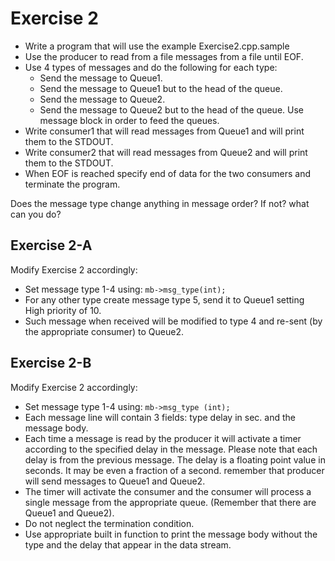 # Exercise 2

* Write a program that will use the example Exercise2.cpp.sample
* Use the producer to read from a file messages from a file until EOF.
* Use 4 types of messages and do the following for each type:
    * Send the message to Queue1.
    * Send the message to Queue1 but to the head of the queue.
    * Send the message to Queue2.
    * Send the message to Queue2 but to the head of the queue.
    Use message block in order to feed the queues.
* Write consumer1 that will read messages from Queue1 and will print them to the STDOUT.
* Write consumer2 that will read messages from Queue2 and will print them to the STDOUT.
* When EOF is reached specify end of data for the two consumers and terminate the program.

Does the message type change anything in message order?
If not? what can you do?

## Exercise 2-A
Modify Exercise 2 accordingly:
* Set message type 1-4 using: `mb->msg_type(int);`
* For any other type create message type 5, send it to Queue1 setting High priority of 10.
* Such message when received will be modified to type 4 and re-sent (by the appropriate
    consumer) to Queue2.

## Exercise 2-B
Modify Exercise 2 accordingly:
* Set message type 1-4 using: `mb->msg_type (int);`
* Each message line will contain 3 fields: type delay in sec. and the message body.
* Each time a message is read by the producer it will activate a timer according to the
    specified delay in the message. Please note that each delay is from the previous message.
    The delay is a floating point value in seconds. It may be even a fraction of a second.
    remember that producer will send messages to Queue1 and Queue2.
* The timer will activate the consumer and the consumer will process a single message from
    the appropriate queue. (Remember that there are Queue1 and Queue2).
* Do not neglect the termination condition.
* Use appropriate built in function to print the message body without the type and the delay
    that appear in the data stream.
